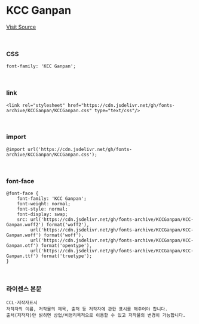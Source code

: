 # KCC Ganpan

[Visit Source](https://gongu.copyright.or.kr/gongu/wrt/wrt/view.do?wrtSn=13333397&menuNo=200023)

&nbsp;

### CSS

```
font-family: 'KCC Ganpan';
```

&nbsp;

### link

```
<link rel="stylesheet" href="https://cdn.jsdelivr.net/gh/fonts-archive/KCCGanpan/KCCGanpan.css" type="text/css"/>
```

&nbsp;

### import

```
@import url('https://cdn.jsdelivr.net/gh/fonts-archive/KCCGanpan/KCCGanpan.css');
```

&nbsp;

### font-face

```
@font-face {
    font-family: 'KCC Ganpan';
    font-weight: normal;
    font-style: normal;
    font-display: swap;
    src: url('https://cdn.jsdelivr.net/gh/fonts-archive/KCCGanpan/KCC-Ganpan.woff2') format('woff2'),
         url('https://cdn.jsdelivr.net/gh/fonts-archive/KCCGanpan/KCC-Ganpan.woff') format('woff'),
         url('https://cdn.jsdelivr.net/gh/fonts-archive/KCCGanpan/KCC-Ganpan.otf') format('opentype'),
         url('https://cdn.jsdelivr.net/gh/fonts-archive/KCCGanpan/KCC-Ganpan.ttf') format('truetype');
}
```

&nbsp;

### 라이센스 본문

```
CCL-저작자표시 
저작자의 이름, 저작물의 제목, 출처 등 저작자에 관한 표시를 해주어야 합니다. 
출처(저작자)만 밝히면 상업/비영리목적으로 이용할 수 있고 저작물의 변경이 가능합니다.
```
